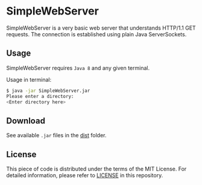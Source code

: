 # SimpleWebServer
SimpleWebServer is a very basic web server that understands HTTP/1.1 GET requests.
The connection is established using plain Java ServerSockets.

## Usage
SimpleWebServer requires `Java 8` and any given terminal.

Usage in terminal:
```sh
$ java -jar SimpleWebServer.jar
Please enter a directory:
<Enter directory here>
```

## Download
See available `.jar` files in the [dist](./dist) folder.

## License
This piece of code is distributed under the terms of the MIT License.
For detailed information, please refer to [LICENSE](../LICENSE) in this repository.
